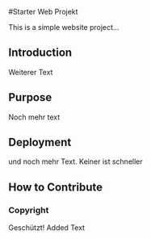 #Starter Web Projekt

This is a simple website project...

## Introduction

Weiterer Text

## Purpose

Noch mehr text

## Deployment

und noch mehr Text. Keiner ist schneller

## How to Contribute

### Copyright
Geschützt!
Added Text